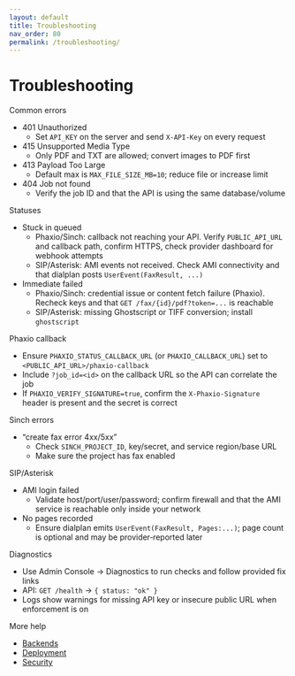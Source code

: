 ```yaml
---
layout: default
title: Troubleshooting
nav_order: 80
permalink: /troubleshooting/
---
```


# Troubleshooting

Common errors
- 401 Unauthorized
  - Set `API_KEY` on the server and send `X-API-Key` on every request
- 415 Unsupported Media Type
  - Only PDF and TXT are allowed; convert images to PDF first
- 413 Payload Too Large
  - Default max is `MAX_FILE_SIZE_MB=10`; reduce file or increase limit
- 404 Job not found
  - Verify the job ID and that the API is using the same database/volume

Statuses
- Stuck in queued
  - Phaxio/Sinch: callback not reaching your API. Verify `PUBLIC_API_URL` and callback path, confirm HTTPS, check provider dashboard for webhook attempts
  - SIP/Asterisk: AMI events not received. Check AMI connectivity and that dialplan posts `UserEvent(FaxResult, ...)`
- Immediate failed
  - Phaxio/Sinch: credential issue or content fetch failure (Phaxio). Recheck keys and that `GET /fax/{id}/pdf?token=...` is reachable
  - SIP/Asterisk: missing Ghostscript or TIFF conversion; install `ghostscript`

Phaxio callback
- Ensure `PHAXIO_STATUS_CALLBACK_URL` (or `PHAXIO_CALLBACK_URL`) set to `<PUBLIC_API_URL>/phaxio-callback`
- Include `?job_id=<id>` on the callback URL so the API can correlate the job
- If `PHAXIO_VERIFY_SIGNATURE=true`, confirm the `X-Phaxio-Signature` header is present and the secret is correct

Sinch errors
- “create fax error 4xx/5xx”
  - Check `SINCH_PROJECT_ID`, key/secret, and service region/base URL
  - Make sure the project has fax enabled

SIP/Asterisk
- AMI login failed
  - Validate host/port/user/password; confirm firewall and that the AMI service is reachable only inside your network
- No pages recorded
  - Ensure dialplan emits `UserEvent(FaxResult, Pages:...)`; page count is optional and may be provider‑reported later

Diagnostics
- Use Admin Console → Diagnostics to run checks and follow provided fix links
- API: `GET /health` → `{ status: "ok" }`
- Logs show warnings for missing API key or insecure public URL when enforcement is on

More help
- [Backends](/Faxbot/backends/)
- [Deployment](/Faxbot/deployment/)
- [Security](/Faxbot/security/)
